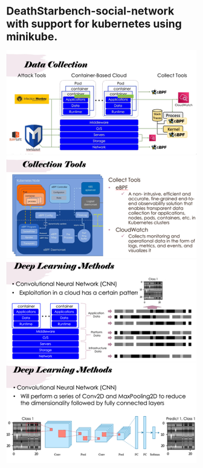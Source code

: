 # DeathStarbench-social-network with support for kubernetes using minikube.

<img src="/images/Data.jpg" alt="Alt text" title="Optional title">



<img src="/images/Collection.png" alt="Alt text" title="Optional title">

<img src="/images/Deep.png" alt="Alt text" title="Optional title">

<img src="/images/Methods.png" alt="Alt text" title="Optional title">
